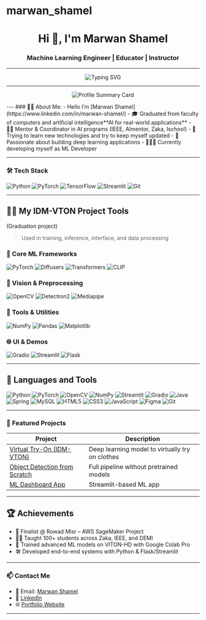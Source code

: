# marwan_shamel
<h1 align="center">Hi 👋, I'm Marwan Shamel</h1>
<h3 align="center">Machine Learning Engineer | Educator | Instructor</h3>

---
<p align="center">
  <img src="https://readme-typing-svg.demolab.com?font=Fira+Code&weight=500&size=22&pause=1000&color=F60C52&center=true&vCenter=true&width=435&lines=Deep+Learning+Developer;VTON+%7C+Computer+Vision+Specialist;Mentor+%26+AI+Educator" alt="Typing SVG" />
</p>

---
<p align="center">
  <img src="https://github-profile-summary-cards.vercel.app/api/cards/profile-details?username=marwan-shamel1&theme=github_dark" alt="Profile Summary Card"/>
</p>
---
### 👨‍💻 About Me:
- Hello I’m [Marwan Shamel](https://www.linkedin.com/in/marwan-shamel/)
- 🎓 Graduated from faculty of computers and artificial intelligence**AI for real-world applications**
- 👨‍🏫 Mentor & Coordinator in AI programs (IEEE, Almentor, Zaka, Ischool)
- 🌱 Trying to learn new technologies and try to keep myself updated
- 🧠 Passionate about building deep learning applications
- 👨🏻‍💻 Currently developing myself as ML Developer 

---

### 🛠️ Tech Stack
![Python](https://img.shields.io/badge/-Python-3776AB?style=flat-square&logo=python&logoColor=white)
![PyTorch](https://img.shields.io/badge/-PyTorch-EE4C2C?style=flat-square&logo=pytorch&logoColor=white)
![TensorFlow](https://img.shields.io/badge/-TensorFlow-FF6F00?style=flat-square&logo=tensorflow&logoColor=white)
![Streamlit](https://img.shields.io/badge/-Streamlit-FF4B4B?style=flat-square&logo=streamlit&logoColor=white)
![Git](https://img.shields.io/badge/-Git-F05032?style=flat-square&logo=git&logoColor=white)

---
## 👨‍🔬 My IDM-VTON Project Tools 
(Graduation project)
> Used in training, inference, interface, and data processing

### 🧱 Core ML Frameworks
![PyTorch](https://img.shields.io/badge/-PyTorch-EE4C2C?style=flat&logo=pytorch&logoColor=white)
![Diffusers](https://img.shields.io/badge/-HuggingFace%20Diffusers-FCC624?style=flat&logo=huggingface&logoColor=black)
![Transformers](https://img.shields.io/badge/-Transformers-yellow?style=flat&logo=huggingface&logoColor=black)
![CLIP](https://img.shields.io/badge/-CLIP-000000?style=flat&logo=openai&logoColor=white)

### 🧰 Vision & Preprocessing
![OpenCV](https://img.shields.io/badge/-OpenCV-5C3EE8?style=flat&logo=opencv&logoColor=white)
![Detectron2](https://img.shields.io/badge/-Detectron2-00BFFF?style=flat&logo=data:image/svg+xml;base64,...&logoColor=white)
![Mediapipe](https://img.shields.io/badge/-MediaPipe-FF6F00?style=flat&logo=google&logoColor=white)

### 💾 Tools & Utilities
![NumPy](https://img.shields.io/badge/-NumPy-013243?style=flat&logo=numpy&logoColor=white)
![Pandas](https://img.shields.io/badge/-Pandas-150458?style=flat&logo=pandas&logoColor=white)
![Matplotlib](https://img.shields.io/badge/-Matplotlib-11557C?style=flat&logo=matplotlib&logoColor=white)

### 🌐 UI & Demos
![Gradio](https://img.shields.io/badge/-Gradio-FF4B4B?style=flat&logo=gradio&logoColor=white)
![Streamlit](https://img.shields.io/badge/-Streamlit-FF416C?style=flat&logo=streamlit&logoColor=white)
![Flask](https://img.shields.io/badge/-Flask-000000?style=flat&logo=flask&logoColor=white)

---
## 🔧 Languages and Tools

![Python](https://img.shields.io/badge/-Python-3776AB?style=flat&logo=python&logoColor=white)
![PyTorch](https://img.shields.io/badge/-PyTorch-EE4C2C?style=flat&logo=pytorch&logoColor=white)
![OpenCV](https://img.shields.io/badge/-OpenCV-5C3EE8?style=flat&logo=opencv&logoColor=white)
![NumPy](https://img.shields.io/badge/-NumPy-013243?style=flat&logo=numpy&logoColor=white)
![Streamlit](https://img.shields.io/badge/-Streamlit-FF4B4B?style=flat&logo=streamlit&logoColor=white)
![Gradio](https://img.shields.io/badge/-Gradio-FF416C?style=flat&logo=gradio&logoColor=white)
![Java](https://img.shields.io/badge/-Java-007396?style=flat&logo=java&logoColor=white)
![Spring](https://img.shields.io/badge/-Spring-6DB33F?style=flat&logo=spring&logoColor=white)
![MySQL](https://img.shields.io/badge/-MySQL-4479A1?style=flat&logo=mysql&logoColor=white)
![HTML5](https://img.shields.io/badge/-HTML5-E34F26?style=flat&logo=html5&logoColor=white)
![CSS3](https://img.shields.io/badge/-CSS3-1572B6?style=flat&logo=css3&logoColor=white)
![JavaScript](https://img.shields.io/badge/-JavaScript-F7DF1E?style=flat&logo=javascript&logoColor=black)
![Figma](https://img.shields.io/badge/-Figma-F24E1E?style=flat&logo=figma&logoColor=white)
![Git](https://img.shields.io/badge/-Git-F05032?style=flat&logo=git&logoColor=white)

---

### 💼 Featured Projects

| Project | Description |
|--------|-------------|
| [Virtual Try-On (IDM-VTON)](https://colab.research.google.com/drive/1UlDBEwroxwf_gV4BkQBVRYyJ4-RBrf1K?authuser=1#scrollTo=qlp9O2qaMlBe) | Deep learning model to virtually try on clothes |
| [Object Detection from Scratch](https://github.com/yourusername/project2) | Full pipeline without pretrained models |
| [ML Dashboard App](https://github.com/yourusername/project3) | Streamlit-based ML app |

---
## 🏆 Achievements

- 🥇 Finalist @ Rowad Misr – AWS SageMaker Project  
- 🧑‍🏫 Taught 100+ students across Zaka, IEEE, and DEMI  
- 🧪 Trained advanced ML models on VITON-HD with Google Colab Pro  
- 🛠 Developed end-to-end systems with Python & Flask/Streamlit

---

### 📫 Contact Me
- 📧 Email: [Marwan Shamel](maroshamel67@gmail.com)  
- 💼 [LinkedIn](https://www.linkedin.com/in/marwan-shamel/)  
- 🌐 [Portfolio Website](https://marwan-shamel1.github.io/my-portofolio/)

---


